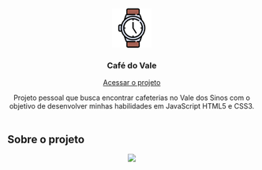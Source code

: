 <br/>
<p align="center">
  <a href="https://github.com/ecmedeiros/ExactTime">
    <img src="img/readme/logo.png" alt="Logo" width="80" height="80">
  </a>

  <h3 align="center">Café do Vale</h3>
  <p align="center">
 <a href="https://ecmedeiros.github.io/ExactTime/"> Acessar o projeto </a>
  <p align="center">
    Projeto pessoal que busca encontrar cafeterias no Vale dos Sinos com o objetivo de desenvolver minhas habilidades em JavaScript HTML5 e CSS3.
    <br/>
    <br/>
  </p>
</p>

## Sobre o projeto
<div align="center">
    <img src="img/readme/projeto.gif"/>
</div>







